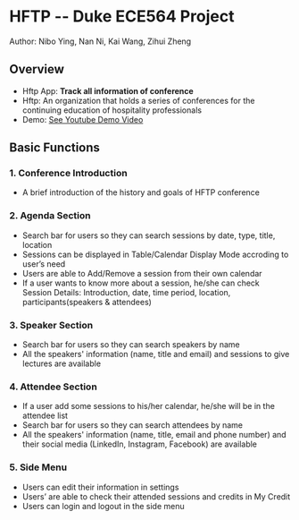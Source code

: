 # HFTP -- Duke ECE564 Project

Author: Nibo Ying, Nan Ni, Kai Wang, Zihui Zheng

## **Overview**
- Hftp App: **Track all information of conference**
- Hftp: An organization that holds a series of conferences for the continuing education of hospitality professionals
- Demo: [See Youtube Demo Video](https://www.youtube.com/watch?v=i_pHo79K1eU)


## **Basic Functions**

### **1. Conference Introduction**
- A brief introduction of the history and goals of HFTP conference


### **2. Agenda Section**
- Search bar for users so they can search sessions by date, type, title, location
- Sessions can be displayed in Table/Calendar Display Mode accroding to user’s need
- Users are able to Add/Remove a session from their own calendar
- If a user wants to know more about a session, he/she can check Session Details: Introduction, date, time period, location, participants(speakers & attendees)

### **3. Speaker Section**
- Search bar for users so they can search speakers by name 
- All the speakers' information (name, title and email) and sessions to give lectures are available

### **4. Attendee Section**
- If a user add some sessions to his/her calendar, he/she will be in the attendee list
- Search bar for users so they can search attendees by name 
- All the speakers' information (name, title, email and phone number) and their social media (LinkedIn, Instagram, Facebook) are available

### **5. Side Menu**
- Users can edit their information in settings
- Users’ are able to check their attended sessions and credits in My Credit
- Users can login and logout in the side menu


